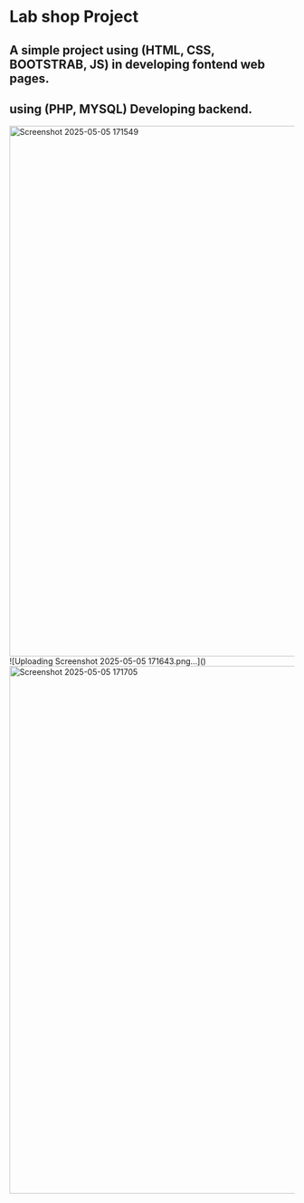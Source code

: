 # Lab shop Project
## A simple project using (HTML, CSS, BOOTSTRAB, JS) in developing fontend web pages.
## using (PHP, MYSQL) Developing backend.
<img width="937" alt="Screenshot 2025-05-05 171549" src="https://github.com/user-attachments/assets/748c4099-f8ce-4d6b-aabe-41a301707679" />
![Uploading Screenshot 2025-05-05 171643.png…]()

<img width="932" alt="Screenshot 2025-05-05 171705" src="https://github.com/user-attachments/assets/454b3fa2-c736-43f4-8bb1-9f386a081a59" />

